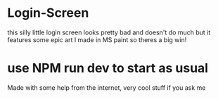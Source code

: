 # Login-Screen

this silly little login screen looks pretty bad and doesn't do much but it features some epic art I made in MS paint so theres a big win!

# use NPM run dev to start as usual

Made with some help from the internet, very cool stuff if you ask me 
